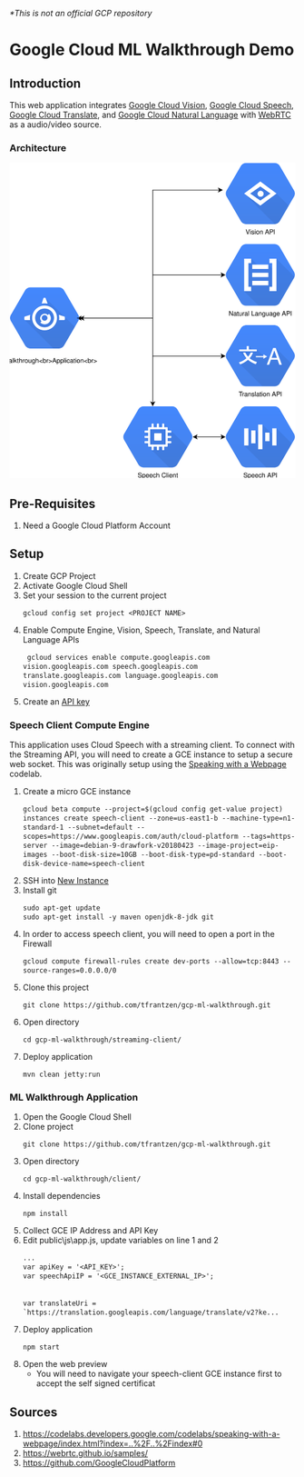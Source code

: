 *\*This is not an official GCP repository*

# Google Cloud ML Walkthrough Demo

## Introduction
This web application integrates [Google Cloud Vision](https://cloud.google.com/vision/), [Google Cloud Speech](https://cloud.google.com/speech-to-text/), [Google Cloud Translate](https://cloud.google.com/translate/), and [Google Cloud Natural Language](https://cloud.google.com/natural-language/) with [WebRTC](https://webrtc.org/) as a audio/video source.

### Architecture
![architecture](./architecture.svg)

## Pre-Requisites
1. Need a Google Cloud Platform Account

## Setup
1. Create GCP Project
1. Activate Google Cloud Shell
1. Set your session to the current project
	```
	gcloud config set project <PROJECT NAME>
	```
1. Enable Compute Engine, Vision, Speech, Translate, and Natural Language APIs
	```
	 gcloud services enable compute.googleapis.com vision.googleapis.com speech.googleapis.com translate.googleapis.com language.googleapis.com vision.googleapis.com
	```
1. Create an [API key](https://cloud.google.com/docs/authentication/api-keys)

### Speech Client Compute Engine
This application uses Cloud Speech with a streaming client. To connect with the Streaming API, you will need to create a GCE instance to setup a secure web socket. This was originally setup using the [Speaking with a Webpage](https://codelabs.developers.google.com/codelabs/speaking-with-a-webpage/index.html?index=..%2F..%2Findex#0) codelab.

1. Create a micro GCE instance
	```
	gcloud beta compute --project=$(gcloud config get-value project) instances create speech-client --zone=us-east1-b --machine-type=n1-standard-1 --subnet=default --scopes=https://www.googleapis.com/auth/cloud-platform --tags=https-server --image=debian-9-drawfork-v20180423 --image-project=eip-images --boot-disk-size=10GB --boot-disk-type=pd-standard --boot-disk-device-name=speech-client
	```
1. SSH into [New Instance](http://console.cloud.google.com/compute/instances)
1. Install git
	```
	sudo apt-get update
	sudo apt-get install -y maven openjdk-8-jdk git
	```
1. In order to access speech client, you will need to open a port in the Firewall
	```
	gcloud compute firewall-rules create dev-ports --allow=tcp:8443 --source-ranges=0.0.0.0/0
	```
1. Clone this project
	```
	git clone https://github.com/tfrantzen/gcp-ml-walkthrough.git
	```
1. Open directory
	```
	cd gcp-ml-walkthrough/streaming-client/
	```
1. Deploy application
	```
	mvn clean jetty:run
	```
	
### ML Walkthrough Application
1. Open the Google Cloud Shell
1. Clone project
	```
	git clone https://github.com/tfrantzen/gcp-ml-walkthrough.git
	```
1. Open directory
	```
	cd gcp-ml-walkthrough/client/
	```
1. Install dependencies
	```
	npm install
	```
1. Collect GCE IP Address and API Key
1. Edit public\js\app.js, update variables on line 1 and 2
	```
	...
	var apiKey = '<API_KEY>';
	var speechApiIP = '<GCE_INSTANCE_EXTERNAL_IP>';


	var translateUri = `https://translation.googleapis.com/language/translate/v2?ke...
	```
1. Deploy application
	```
	npm start
	```
1. Open the web preview
	- You will need to navigate your speech-client GCE instance first to accept the self signed certificat


## Sources
1. https://codelabs.developers.google.com/codelabs/speaking-with-a-webpage/index.html?index=..%2F..%2Findex#0
1. https://webrtc.github.io/samples/
1. https://github.com/GoogleCloudPlatform
